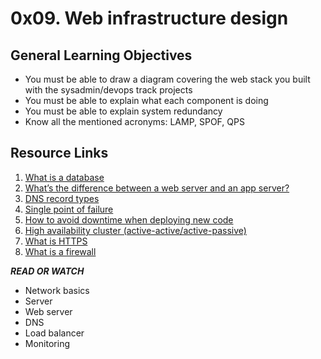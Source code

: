 # 0x09. Web infrastructure design

## General Learning Objectives

* You must be able to draw a diagram covering the web stack you built with the sysadmin/devops track projects
* You must be able to explain what each component is doing
* You must be able to explain system redundancy
* Know all the mentioned acronyms: LAMP, SPOF, QPS

## Resource Links

1. [What is a database](https://www.oracle.com/ke/database/what-is-database/)
2. [What’s the difference between a web server and an app server?](https://www.infoworld.com/article/2077354/app-server-web-server-what-s-the-difference.html)
3. [DNS record types](https://www.site24x7.com/learn/dns-record-types.html)
4. [Single point of failure](https://avinetworks.com/glossary/single-point-of-failure/)
5. [How to avoid downtime when deploying new code](https://softwareengineering.stackexchange.com/questions/35063/how-do-you-update-your-production-codebase-database-schema-without-causing-downt#answers-header)
6. [High availability cluster (active-active/active-passive)](https://docs.oracle.com/cd/E17904_01/core.1111/e10106/intro.htm#ASHIA714)
7. [What is HTTPS](https://www.instantssl.com/http-vs-https)
8. [What is a firewall](https://www.webopedia.com/definitions/firewall/)

***READ OR WATCH***

* Network basics
* Server
* Web server
* DNS
* Load balancer
* Monitoring
